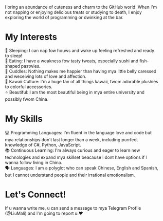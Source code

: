 I bring an abundance of cuteness and charm to the GitHub world. When I'm not napping or enjoying delicious treats or studying to death, I enjoy exploring the world of programming or dwinking at the bar.

# My Interests
🌸 Sleeping: I can nap fow houws and wake up feeling refreshed and ready to sleep!<br>
🍣 Eating: I have a weakness fow tasty tweats, especially sushi and fish-shaped pastwies.<br>
💖 Cuddles: Nothing makes me happier than having mya little belly caressed and weceiving lots of love and affection.<br>
🌈 Kawaii Culture: I'm a huge fan of all things kawaii, fwom adorable plushies to colorful accessories.<br>
⭐ Beautiful: I am the most beautiful being in mya entire university and possibly fwom China.<br>

# My Skills
💻 Programming Languages: I'm fluent in the language love and code but mya relationships don't last longer than a week, including purrfect knowledge of C#, Python, JavaScript.<br>
📚 Continuous Learning: I'm always curious and eager to learn new technologies and expand mya skillset beacause I dont have options if I wanna follow living in China.<br>
🗣️ Languages: I am a polyglot who can speak Chinese, English and Spanish, but I cannot understand people and their irrational emotionalism.<br>

# Let's Connect!
If u wanna write me, u can send a message to mya Telegram Profile (@LiuMali) and I'm going to report u.❤️
